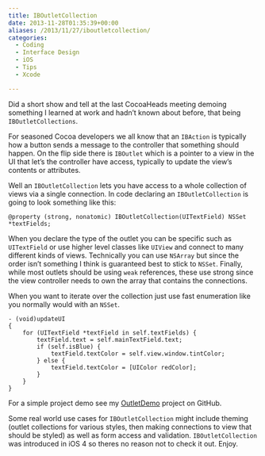 ```yaml
---
title: IBOutletCollection
date: 2013-11-28T01:35:39+00:00
aliases: /2013/11/27/iboutletcollection/
categories:
  - Coding
  - Interface Design
  - iOS
  - Tips
  - Xcode

---
```

Did a short show and tell at the last CocoaHeads meeting demoing something I learned at work and hadn&#8217;t known about before, that being `IBOutletCollections`.

For seasoned Cocoa developers we all know that an `IBAction` is typically how a button sends a message to the controller that something should happen. On the flip side there is `IBOutlet` which is a pointer to a view in the UI that let&#8217;s the controller have access, typically to update the view&#8217;s contents or attributes.

Well an `IBOutletCollection` lets you have access to a whole collection of views via a single connection. In code declaring an `IBOutletCollection` is going to look something like this:

    @property (strong, nonatomic) IBOutletCollection(UITextField) NSSet *textFields;
    

When you declare the type of the outlet you can be specific such as `UITextField` or use higher level classes like `UIView` and connect to many different kinds of views. Technically you can use `NSArray` but since the order isn&#8217;t something I think is guaranteed best to stick to `NSSet`. Finally, while most outlets should be using `weak` references, these use strong since the view controller needs to own the array that contains the connections.

When you want to iterate over the collection just use fast enumeration like you normally would with an `NSSet`.

    - (void)updateUI
    {
        for (UITextField *textField in self.textFields) {
            textField.text = self.mainTextField.text;
            if (self.isBlue) {
                textField.textColor = self.view.window.tintColor;
            } else {
                textField.textColor = [UIColor redColor];
            }
        }
    }
    

For a simple project demo see my [OutletDemo][1] project on GitHub.

Some real world use cases for `IBOutletCollection` might include theming (outlet collections for various styles, then making connections to view that should be styled) as well as form access and validation. `IBOutletCollection` was introduced in iOS 4 so theres no reason not to check it out. Enjoy.

 [1]: https://github.com/zorn/OutletDemo